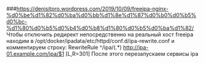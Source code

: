 ###https://denisitpro.wordpress.com/2019/10/09/freeipa-nginx-%d0%be%d1%82%d0%ba%d0%bb%d1%8e%d1%87%d0%b0%d0%b5%d0%bc-%d1%80%d0%b5%d0%b4%d0%b8%d1%80%d0%b5%d0%ba%d1%82/
Чтобы отключить редирект непосредственно на реальный хост freeipa находим в /opt/docker/ipadata/etc/httpd/conf.d/ipa-rewrite.conf и комментируем строку:
RewriteRule ^/ipa/(.*)      http://ipa-01.example.com/ipa/$1 [L,R=301]
После этого перезапускаем сервисы ipa
